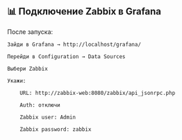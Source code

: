 ## 📊 Подключение **Zabbix** в **Grafana**

После запуска:

    Зайди в Grafana → http://localhost/grafana/

    Перейди в Configuration → Data Sources

    Выбери Zabbix

    Укажи:

        URL: http://zabbix-web:8080/zabbix/api_jsonrpc.php

        Auth: отключи

        Zabbix user: Admin

        Zabbix password: zabbix
